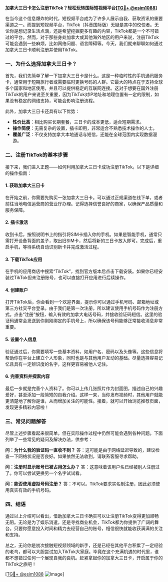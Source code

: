 **加拿大三日卡怎么注册TikTok？轻松玩转国际短视频平台[[TG💪+ @esim1088](https://t.me/s/esim1088)]**

在当今这个信息爆炸的时代，短视频平台成为了许多人展示自我、获取资讯的重要渠道之一。而提到短视频平台，TikTok（抖音国际版）无疑是其中的佼佼者。无论你是想记录生活点滴，还是希望挖掘更多有趣的内容，TikTok都是一个不可错过的平台。然而，对于那些身处加拿大或其他海外地区的用户来说，注册TikTok可能会遇到一些麻烦，比如网络问题、语言障碍等。今天，我们就来聊聊如何通过加拿大三日卡顺利注册并使用TikTok。

### 一、为什么选择加拿大三日卡？

首先，我们先简单了解一下加拿大三日卡是什么。这是一种临时性的手机通讯服务卡，通常用于短期旅行者或需要临时更换号码的人群。它最大的特点在于支持全球多个国家和地区使用，并且可以提供稳定的互联网连接。这对于想要在国外注册TikTok的用户来说至关重要，因为TikTok对IP地址和地理位置有一定的限制，如果没有稳定的网络支持，可能会影响注册流程。

此外，加拿大三日卡还具有以下优势：
- **性价比高**：相比购买长期套餐，三日卡的成本更低，适合短期需求。
- **操作简便**：无需复杂的设置，插卡即用，非常适合不熟悉技术操作的人士。
- **覆盖广泛**：不仅支持加拿大本地通话与短信，还能在全球范围内实现数据漫游。

### 二、注册TikTok的基本步骤

接下来，我们进入正题——如何利用加拿大三日卡成功注册TikTok。以下是详细的操作指南：

#### 1. 获取加拿大三日卡

在开始之前，你需要先购买一张加拿大三日卡。可以通过正规渠道在线下单，或者前往当地电信运营商的营业厅办理。记得选择信誉良好的商家，以确保产品质量和服务保障。

#### 2. 插卡激活

收到卡后，按照说明书上的指引将SIM卡插入你的手机。如果是智能手机，通常只需打开设备背面的盖子，取出旧SIM卡，然后将新的三日卡放入即可。完成后，重启手机，等待系统自动识别新卡并完成激活过程。

#### 3. 下载TikTok应用

在手机的应用商店中搜索“TikTok”，找到官方版本后点击下载安装。如果你已经安装过TikTok但未注册账号，也可以直接打开应用进行后续操作。

#### 4. 创建账户

打开TikTok后，你会看到一个欢迎界面，提示你可以通过手机号码、邮箱地址或第三方社交平台登录。由于我们是第一次注册，所以建议使用手机号码作为注册方式。点击“注册”按钮，输入有效的加拿大电话号码，并接收验证码短信。这里的验证码通常会发送到你刚刚绑定的手机号上，所以确保该号码能够正常接收消息非常重要。

#### 5. 设置个人信息

验证通过后，你需要填写一些基本资料，如用户名、密码以及头像等。这些信息将帮助你在平台上建立个人形象，同时也是与其他用户互动的基础。尽量选择容易记忆且具有一定辨识度的名字，这样更容易被他人记住。

#### 6. 完善资料并探索内容

最后一步就是完善个人资料了。你可以上传几张照片作为封面图，描述自己的兴趣爱好，甚至添加一段简短的自我介绍。这样一来，当你发布视频时，其他用户就能更清楚地了解你是谁，从而增加关注的可能性。接着，就可以开始浏览推荐页面，发现更多精彩内容啦！

### 三、常见问题解答

尽管上述步骤看起来很简单，但在实际操作过程中仍然可能会遇到各种问题。下面列举了一些常见的疑问及解决办法，供参考：

**问：为什么我的验证码一直收不到？**
答：这可能是由于网络延迟导致的，建议检查一下网络状况是否良好。如果依然无法收到，请联系客服寻求帮助。

**问：注册时显示账号已被占用怎么办？**
答：这意味着该用户名已经被别人注册过了。你可以尝试更换另一个名字试试看。

**问：能否使用虚拟号码注册？**
答：不可以。TikTok要求实名制注册，因此必须使用真实有效的手机号码。

### 四、结语

通过以上介绍可以看出，借助加拿大三日卡确实可以让注册TikTok变得更加顺畅无阻。无论是为了娱乐消遣，还是寻找商业机会，TikTok都为你提供了广阔的舞台。只要你愿意投入时间和精力去经营自己的账号，相信很快就能收获满满的关注和支持。

总之，无论你是初次接触短视频领域的新手，还是已经在其他平台积累了一定经验的老鸟，都可以大胆尝试加入TikTok大家庭。毕竟在这个充满机遇的时代里，谁都不想错过任何一个展现自我的良机。赶紧拿起你的加拿大三日卡，开启属于你的TikTok之旅吧！

[[TG💪+ @esim1088](https://t.me/s/esim1088) ![Image](https://i.postimg.cc/4NQfJmqS/Snipaste-2025-05-13-00-14-12.png)]
